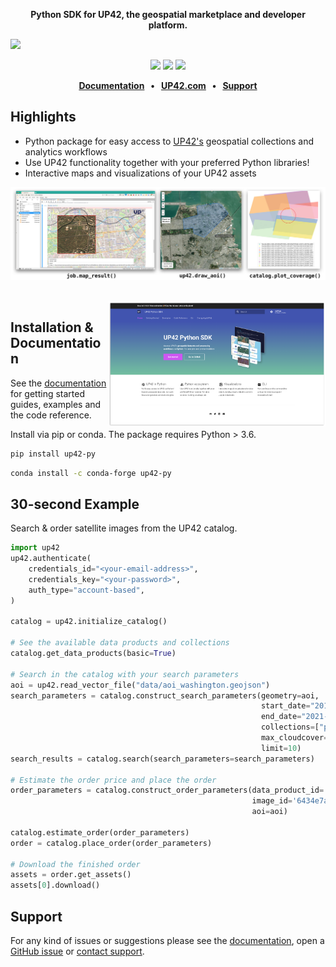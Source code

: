 <p align="center">
    <strong>Python SDK for UP42, the geospatial marketplace and developer platform.</strong>
</p>

![](docs/assets/github-banner-3.jpg)

<p align="center">
    <a href="https://pypi.org/project/up42-py/" title="up42-py on pypi"><img src="https://img.shields.io/pypi/v/up42-py?color=brightgreen"></a>
    <img src="https://sonarcloud.io/api/project_badges/measure?project=up42_up42-py&metric=coverage">
    <a href="https://twitter.com/UP42_" title="UP42 on Twitter"><img src="https://img.shields.io/twitter/follow/UP42_.svg?style=social"></a>
</p>

<p align="center">
    <b>
      <a href="https://sdk.up42.com/">Documentation</a> &nbsp; • &nbsp;
      <a href="http://www.up42.com">UP42.com</a> &nbsp; • &nbsp;
      <a href="#support">Support</a>
    </b>
</p>

## Highlights
- Python package for easy access to [UP42's](http://www.up42.com) geospatial collections and analytics workflows
- Use UP42 functionality together with your preferred Python libraries!
- Interactive maps and visualizations of your UP42 assets

![](docs/assets/vizualisations.jpg)

<br>

<img align="right" href="https://sdk.up42.com/" src="docs/assets/docs.png" alt="" height="200"/>

## Installation & Documentation

See the [documentation](https://sdk.up42.com/) for getting started guides, examples and the code
reference.

Install via pip or conda. The package requires Python > 3.6.

```bash
pip install up42-py
```
```bash
conda install -c conda-forge up42-py
```

## 30-second Example

Search & order satellite images from the UP42 catalog.

```python
import up42
up42.authenticate(
    credentials_id="<your-email-address>",
    credentials_key="<your-password>",
    auth_type="account-based",
)

catalog = up42.initialize_catalog()

# See the available data products and collections
catalog.get_data_products(basic=True)

# Search in the catalog with your search parameters
aoi = up42.read_vector_file("data/aoi_washington.geojson")
search_parameters = catalog.construct_search_parameters(geometry=aoi,
                                                        start_date="2019-01-01",
                                                        end_date="2021-12-31",
                                                        collections=["phr"],
                                                        max_cloudcover=20,
                                                        limit=10)
search_results = catalog.search(search_parameters=search_parameters)

# Estimate the order price and place the order
order_parameters = catalog.construct_order_parameters(data_product_id='647780db-5a06-4b61-b525-577a8b68bb54',
                                                      image_id='6434e7af-2d41-4ded-a789-fb1b2447ac92',
                                                      aoi=aoi)

catalog.estimate_order(order_parameters)
order = catalog.place_order(order_parameters)

# Download the finished order
assets = order.get_assets()
assets[0].download()
```

## Support

For any kind of issues or suggestions please see the [documentation](https://sdk.up42.com/), open a [GitHub issue](https://github.com/up42/up42-py/issues) or [contact support](https://up42.com/company/contact-support).
